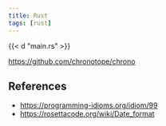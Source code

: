 ```yaml
---
title: Rust
tags: [rust]
---
```


{{< d "main.rs" >}}

<https://github.com/chronotope/chrono>

## References

- <https://programming-idioms.org/idiom/99>
- <https://rosettacode.org/wiki/Date_format>
